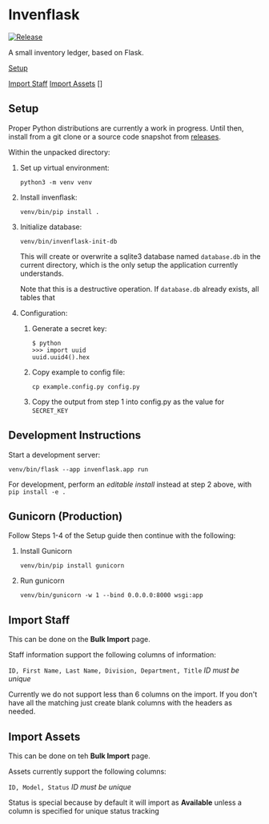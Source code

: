 # Invenflask
[![Release](https://github.com/drahamim/invenflask/actions/workflows/release.yml/badge.svg)](https://github.com/drahamim/invenflask/actions/workflows/release.yml)

A small inventory ledger, based on Flask.

[Setup](#setup)

[Import Staff](#import-staff)
[Import Assets](#import-assets)
[]


## Setup

Proper Python distributions are currently a work in progress. Until then, install from a git clone or a source code snapshot from [releases](https://github.com/drahamim/invenflask/releases).

Within the unpacked directory:
1. Set up virtual environment:
   ```
   python3 -m venv venv
   ```
2. Install invenflask:
   ```
   venv/bin/pip install .
   ```
3. Initialize database:
   ```
   venv/bin/invenflask-init-db
   ```
   This will create or overwrite a sqlite3 database named `database.db` in the current directory, which is the only setup the application currently understands.

   Note that this is a destructive operation. If `database.db` already exists, all tables that  

4. Configuration:
   1. Generate a secret key:
      ```
      $ python
      >>> import uuid
      uuid.uuid4().hex
      ```
   2. Copy example to config file:
      ``` 
      cp example.config.py config.py
      ```
   3. Copy the output from step 1 into config.py as the value for `SECRET_KEY`
 ## Development Instructions
 Start a development server:
   ```
   venv/bin/flask --app invenflask.app run
   ```

For development, perform an _editable install_ instead at step 2 above, with `pip install -e .`

## Gunicorn (Production)
Follow Steps 1-4 of the Setup guide then continue with the following:
1. Install Gunicorn
   ```
   venv/bin/pip install gunicorn
   ```
2. Run gunicorn
   ```
   venv/bin/gunicorn -w 1 --bind 0.0.0.0:8000 wsgi:app
   ```


## Import Staff
This can be done on the **Bulk Import** page.

Staff information support the following columns of information:

```ID, First Name, Last Name, Division, Department, Title``` 
*ID must be unique*

Currently we do not support less than 6 columns on the import. 
If you don't have all the matching just create blank columns with the headers as needed. 

## Import Assets
This can be done on teh **Bulk Import** page.

Assets currently support the following columns:

```ID, Model, Status```
*ID must be unique*

Status is special because by default it will import as **Available** unless a column is specified for unique status tracking
